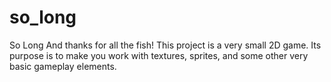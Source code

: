 # so_long
So Long And thanks for all the fish!
This project is a very small 2D game.
Its purpose is to make you work with textures, sprites,
and some other very basic gameplay elements.
